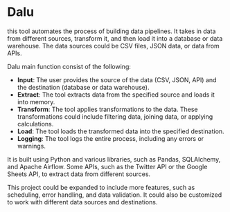 # Dalu
this tool automates the process of building data pipelines. It takes in data from different sources, transform it, and then load it into a database or data warehouse. The data sources could be CSV files, JSON data, or data from APIs.

Dalu main function consist of the following:

- **Input**: The user provides the source of the data (CSV, JSON, API) and the destination (database or data warehouse).
- **Extract**: The tool extracts data from the specified source and loads it into memory.
- **Transform**: The tool applies transformations to the data. These transformations could include filtering data, joining data, or applying calculations.
- **Load**: The tool loads the transformed data into the specified destination.
- **Logging**: The tool logs the entire process, including any errors or warnings.

It is built using Python and various libraries, such as Pandas, SQLAlchemy, and Apache Airflow. Some APIs, such as the Twitter API or the Google Sheets API, to extract data from different sources.

This project could be expanded to include more features, such as scheduling, error handling, and data validation. It could also be customized to work with different data sources and destinations.
